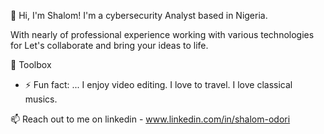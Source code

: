 👋 Hi, I'm Shalom!
I'm a cybersecurity Analyst based in Nigeria.

With nearly  of professional experience working with various technologies for 
Let's collaborate and bring your ideas to life.

🔧 Toolbox





- ⚡ Fun fact: ...
I enjoy video editing.
I love to travel.
I love classical musics.

📫 Reach out to me on
linkedin - 
www.linkedin.com/in/shalom-odori





<!---
Shalom96/Shalom96 is a ✨ special ✨ repository because its `README.md` (this file) appears on your GitHub profile.
You can click the Preview link to take a look at your changes.
--->
